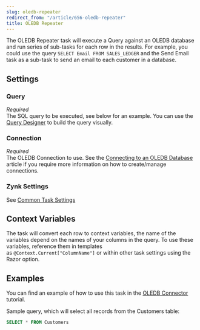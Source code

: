 ```yaml
---
slug: oledb-repeater
redirect_from: "/article/656-oledb-repeater"
title: OLEDB Repeater
---
```

The OLEDB Repeater task will execute a Query against an OLEDB database and run series of sub-tasks for each row in the results. For example, you could use the query `SELECT Email FROM SALES_LEDGER` and the Send Email task as a sub-task to send an email to each customer in a database.

## Settings
### Query
_Required_  
The SQL query to be executed, see below for an example.  You can use the [Query Designer](query-designer) to build the query visually.  

### Connection
_Required_  
The OLEDB Connection to use.  See the [Connecting to an OLEDB Database](connecting-to-an-oledb-database) article if you require more information on how to create/manage connections.

### Zynk Settings
See [Common Task Settings](common-task-settings)

## Context Variables
The task will convert each row to context variables, the name of the variables depend on the names of your columns in the query. To use these variables, reference them in templates as `@Context.Current["ColumnName"]` or within other task settings using the Razor option.

## Examples
You can find an example of how to use this task in the [OLEDB Connector](using-oledb-connector) tutorial.

Sample query, which will select all records from the Customers table:

```sql    
SELECT * FROM Customers
```